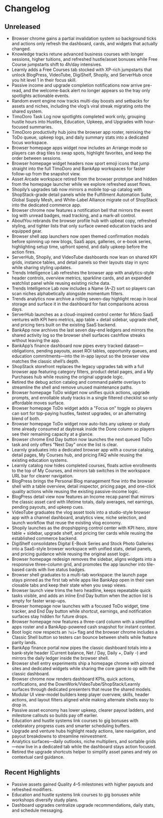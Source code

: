 # Changelog

## Unreleased
- Browser chrome gains a partial invalidation system so background ticks and actions only refresh the dashboard, cards, and widgets that actually changed.
- Knowledge tracks retune advanced business courses with longer sessions, higher tuitions, and refreshed hustle/asset bonuses while Free Course jumpstarts shift to 4h/day intensives.
- Learnly adds a Free Courses tab stocked with XP-rich jumpstarts that unlock BlogPress, VideoTube, DigiShelf, Shopily, and ServerHub once you hit level 1 in their focus skill.
- Passive income and upgrade completion notifications now arrive pre-read, and the welcome-back alert no longer appears so the tray only spotlights actionable events.
- Random event engine now tracks multi-day boosts and setbacks for assets and niches, including the vlog’s viral streak migrating onto the shared system.
- TimoDoro Task Log now spotlights completed work only, grouping hustle hours into Hustles, Education, Upkeep, and Upgrades with hour-focused summaries.
- TimoDoro productivity hub joins the browser app roster, remixing the ToDo queue, upkeep logs, and daily summary stats into a dedicated focus workspace.
- Browser homepage apps widget now includes an Arrange mode so players can drag tiles to swap spots, highlight favorites, and keep the order between sessions.
- Browser homepage widget headers now sport emoji icons that jump straight into the full TimoDoro and BankApp workspaces for faster follow-up from the snapshot view.
- Asset Arcade workspace retired from the browser prototype and hidden from the homepage launcher while we explore refreshed asset flows.
- Shopily’s upgrades tab now mirrors a mobile top-up catalog with ShopStack-grade detail panels while the Fulfillment Automation Suite, Global Supply Mesh, and White-Label Alliance migrate out of ShopStack into the dedicated commerce app.
- Browser chrome now features a notification bell that mirrors the event log with unread badges, read tracking, and a mark-all control.
- AboutYou rebrands the browser profile hub with upbeat copy, refreshed styling, and tighter lists that only surface owned education tracks and equipped gear.
- Browser shell app launchers now open themed confirmation modals before spinning up new blogs, SaaS apps, galleries, or e-book series, highlighting setup time, upfront spend, and daily upkeep before the action fires.
- ServerHub, Shopily, and VideoTube dashboards now lean on shared KPI grids, instance tables, and detail panels so their layouts stay in sync while sharing styling updates.
- Trends Intelligence Lab refreshes the browser app with analytics-style header controls, overview metrics, sparkline cards, and an expanded watchlist panel while reusing existing niche data.
- Trends Intelligence Lab now includes a Name (A–Z) sort so players can scan niches alphabetically alongside momentum filters.
- Trends analytics now archive a rolling seven-day highlight recap in local storage and surface it in the dashboard for fast comparisons across days.
- ServerHub launches as a cloud-inspired control center for Micro SaaS ventures with KPI hero metrics, app table + detail sidebar, upgrade shelf, and pricing tiers built on the existing SaaS backend.
- BankApp now archives the last seven day-end ledgers and mirrors the shared activity log so the browser shell surfaces cashflow streaks without leaving the app.
- BankApp’s finance dashboard now pipes every tracked dataset—obligations, pending payouts, asset ROI tables, opportunity queues, and education commitments—into the in-app layout so the browser view matches the classic shell’s depth.
- ShopStack storefront replaces the legacy upgrades tab with a full browser app featuring category filters, product detail pages, and a My Purchases hub while reusing the original upgrade logic.
- Retired the debug action catalog and command palette overlays to streamline the shell and remove unused maintenance paths.
- Browser homepage ToDo widget now unifies quick actions, upgrade prompts, and enrollable study tracks in a single filtered checklist so only affordable moves surface.
- Browser homepage ToDo widget adds a "Focus on" toggle so players can sort for top-paying hustles, fastest upgrades, or an alternating blend of both.
- Browser homepage ToDo widget now auto-lists any upkeep or study time already consumed at daybreak inside the Done column so players see their remaining capacity at a glance.
- Browser chrome End Day button now launches the next queued ToDo task and only offers "Next Day" once the list is clear.
- Learnly graduates into a dedicated browser app with a course catalog, detail pages, My Courses hub, and pricing FAQ while reusing the existing education systems.
- Learnly catalog now hides completed courses, floats active enrollments to the top of My Courses, and mirrors tab switches in the workspace URL bar for clearer navigation.
- BlogPress brings the Personal Blog management flow into the browser shell with a table overview, detail inspector, pricing page, and one-click quality actions while reusing the existing passive-income logic.
- BlogPress detail view now features an Income recap panel that mirrors the classic asset card with lifetime totals, daily averages, net earnings, pending payouts, and upkeep cues.
- VideoTube graduates the vlog asset tools into a studio-style browser app with a channel dashboard, analytics view, niche selection, and launch workflow that reuse the existing vlog economy.
- Shopily launches as the dropshipping control center with KPI hero, store table + sidebar, upgrade shelf, and pricing tier cards while reusing the established commerce backend.
- DigiShelf consolidates Digital E-Book Series and Stock Photo Galleries into a SaaS-style browser workspace with unified stats, detail panels, and pricing guidance while reusing the original asset logic.
- Browser homepage redesign removes the sidebar, aligns widgets into a responsive three-column grid, and promotes the app launcher into tile-based cards with live status badges.
- Browser shell graduates to a multi-tab workspace: the launch page stays pinned as the first tab while apps like BankApp open in their own closable tabs and keep their state when you swap views.
- Browser launch view trims the hero headline, keeps repeatable quick tasks visible, and adds an inline End Day button when the action list is empty for faster wrap-ups.
- Browser homepage now launches with a focused ToDo widget, time tracker, and End Day button while shortcut, earnings, and notification surfaces stay hidden for future drops.
- Browser homepage now features a three-card column with a simplified apps roster and a BankApp-powered cash snapshot for instant context.
- Boot logic now respects an `?ui=` flag and the browser chrome includes a Classic Shell button so testers can bounce between shells while feature parity lands.
- BankApp finance portal now pipes the classic dashboard totals into a bank-style header (Current balance, Net / Day, Daily +, Daily -) and mirrors the daily ledger inside the browser shell.
- Browser shell entry experiments ship a homepage chrome with pinned sites and dedicated widgets while sharing the core game lo
op with the classic dashboard.
- Browser chrome now renders dashboard KPIs, quick actions, notifications, and the DownWork/VideoTube/ShopStack/Learnly surfaces through dedicated presenters that reuse the shared models.
- Modular UI view-model builders keep player overview, skills, header actions, and layout filters aligned while making alternate shells easy to drop in.
- Passive asset economy has lower upkeep, clearer payout ladders, and milestone callouts so builds pay off earlier.
- Education and hustle systems link courses to gig bonuses with celebratory progress cues and smarter scheduling buffers.
- Upgrade and venture hubs highlight ready actions, lane navigation, and payout breakdowns to streamline reinvestment.
- Analytics surfaces—daily outlooks, niche multipliers, and sortable grids—now live in a dedicated tab while the dashboard stays action focused.
- Retired the upgrade shortcuts helper to simplify asset panes and rely on contextual card guidance.

## Recent Highlights
- Passive assets gained Quality 4–5 milestones with higher payouts and refreshed modifiers.
- Education and hustle systems link courses to gig bonuses while workshops diversify study plans.
- Dashboard upgrades centralize upgrade recommendations, daily stats, and schedule messaging.
